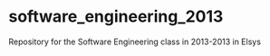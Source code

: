 software_engineering_2013
=========================

Repository for the Software Engineering class in 2013-2013 in Elsys
